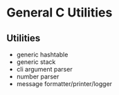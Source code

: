# General C Utilities

## Utilities

* generic hashtable
* generic stack
* cli argument parser
* number parser
* message formatter/printer/logger
